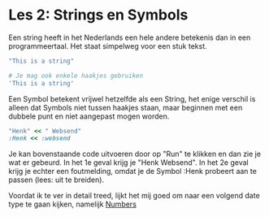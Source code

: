 # Les 2: Strings en Symbols

Een string heeft in het Nederlands een hele andere betekenis dan in een programmeertaal.
Het staat simpelweg voor een stuk tekst.

```ruby
"This is a string"

# Je mag ook enkele haakjes gebruiken
'This is a string'
```

Een Symbol betekent vrijwel hetzelfde als een String, het enige verschil is alleen dat
Symbols niet tussen haakjes staan, maar beginnen met een dubbele punt en niet aangepast
mogen worden.

```ruby runnable
"Henk" << " Websend"
:Henk << :websend
```

Je kan bovenstaande code uitvoeren door op "Run" te klikken en dan zie je wat er gebeurd.
In het 1e geval krijg je "Henk Websend". In het 2e geval krijg je echter een foutmelding,
omdat je de Symbol :Henk probeert aan te passen (lees: uit te breiden).

Voordat ik te ver in detail treed, lijkt het mij goed om naar een volgend date type te
gaan kijken, namelijk [Numbers](https://github.com/TechDotIO/ruby-template/blob/master/markdowns/3_numbers.md)


